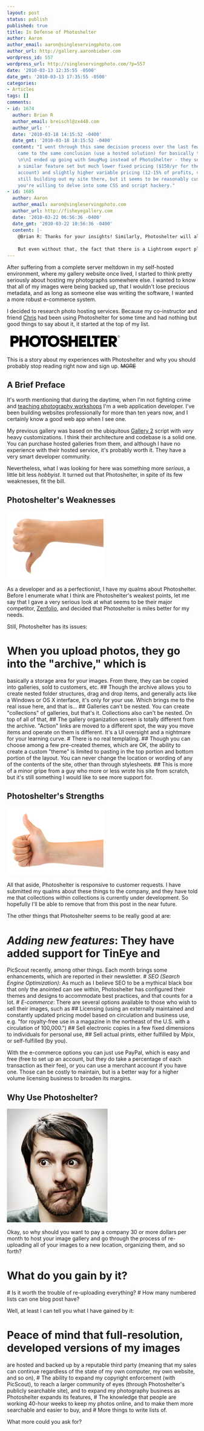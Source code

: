 ```yaml
---
layout: post
status: publish
published: true
title: In Defense of Photoshelter
author: Aaron
author_email: aaron@singleservingphoto.com
author_url: http://gallery.aaronbieber.com
wordpress_id: 557
wordpress_url: http://singleservingphoto.com/?p=557
date: '2010-03-13 12:35:55 -0500'
date_gmt: '2010-03-13 17:35:55 -0500'
categories:
- Articles
tags: []
comments:
- id: 1674
  author: Brian R
  author_email: breischl@zx440.com
  author_url: ''
  date: '2010-03-18 14:15:52 -0400'
  date_gmt: '2010-03-18 18:15:52 -0400'
  content: "I went through this same decision process over the last few weeks, and
    came to the same conclusion (use a hosted solution) for basically the same reasons.
    \n\nI ended up going with SmugMug instead of PhotoShelter - they seem to have
    a similar feature set but much lower fixed pricing ($150/yr for the Pro level
    account) and slightly higher variable pricing (12-15% of profits, vs 10%). \n\nI'm
    still building out my site there, but it seems to be reasonably customizable if
    you're willing to delve into some CSS and script hackery."
- id: 1685
  author: Aaron
  author_email: aaron@singleservingphoto.com
  author_url: http://fisheyegallery.com
  date: '2010-03-22 06:56:36 -0400'
  date_gmt: '2010-03-22 10:56:36 -0400'
  content: |-
    @Brian R: Thanks for your insights! Similarly, Photoshelter will allow you to insert completely custom CSS, so it's possible to override most of the styling of the dynamic page elements. What I wish it had, though, was something more like a templating system (like Smarty in PHP for example) where you could say "place the 'add to cart' link here," and "show image thumbnail here."

    But even without that, the fact that there is a Lightroom export plugin for the site and its e-commerce capabilities make it a worthwhile investment in my mind.
---
```

After suffering from a complete server meltdown in my self-hosted
environment, where my gallery website once lived, I started to think
pretty seriously about hosting my photographs somewhere else. I wanted
to know that all of my images were being backed up, that I wouldn't lose
precious metadata, and as long as someone else was writing the software,
I wanted a more robust e-commerce system.

I decided to research photo hosting services. Because my co-instructor
and friend [Chris](http://curiouslens.com) had been using Photoshelter
for some time and had nothing but good things to say about it, it
started at the top of my list.

![](/wp-content/uploads/2010/03/photoshelter.gif "Photoshelter")

This is a story about my experiences with Photoshelter and why you
should probably stop reading right now and sign up. ~~MORE~~

## A Brief Preface

It's worth mentioning that during the daytime, when I'm not fighting
crime and [teaching photography workshops](http://artphotoworkshops.com,)
I'm a web application developer. I've been building websites
professionally for more than ten years now, and I certainly know a good
web app when I see one.

My previous gallery was based on the ubiquitous [Gallery
2](http://gallery.menalto.com/) script with _very_ heavy
customizations. I think their architecture and codebase is a solid one.
You can purchase hosted galleries from them, and although I have no
experience with their hosted service, it's probably worth it. They have
a very smart developer community.

Nevertheless, what I was looking for here was something more
_serious_, a little bit less _hobbyist_. It turned out that
Photoshelter, in spite of its few weaknesses, fit the bill.

## Photoshelter's Weaknesses

![](/wp-content/uploads/2010/03/Thumbs-down.jpg "Thumbs down")

As a developer and as a perfectionist, I have my qualms about
Photoshelter. Before I enumerate what I think are Photoshelter's weakest
points, let me say that I gave a very serious look at what seems to be
their major competitor, [Zenfolio](http://zenfolio.com), and decided that
Photoshelter is miles better for my needs.

Still, Photoshelter has its issues:

# When you upload photos, they go into the "archive," which is
basically a storage area for your images. From there, they can be copied
into galleries, sold to customers, etc.
 \#\# Though the archive allows you to create nested folder structures,
drag and drop items, and generally acts like a Windows or OS X
interface, it's only for your use. Which brings me to the real issue
here, and that is...
 \#\# Galleries can't be nested. You can create "collections" of
galleries, but that's it. Collections also can't be nested. On top of
all of that,
 \#\# The gallery organization screen is totally different from the
archive. "Action" links are moved to a different spot, the way you move
items and operate on them is different. It's a UI oversight and a
nightmare for your learning curve.
 \# There is no real templating.
 \#\# Though you can choose among a few pre-created themes, which are
OK, the ability to create a custom "theme" is limited to pasting in the
top portion and bottom portion of the layout. You can never change the
location or wording of any of the contents of the site, other than
through stylesheets.
 \#\# This is more of a minor gripe from a guy who more or less wrote
his site from scratch, but it's still something I would like to see more
support for.

## Photoshelter's Strengths

![](/wp-content/uploads/2010/03/Thumbs-up.jpg "Thumbs up")

All that aside, Photoshelter is responsive to customer requests. I have
submitted my qualms about these things to the company, and they have
told me that collections within collections is currently under
development. So hopefully I'll be able to remove that from this post in
the near future.

The other things that Photoshelter seems to be really good at are:

# *Adding new features*: They have added support for TinEye and
PicScout recently, among other things. Each month brings some
enhancements, which are reported in their newsletter.
 \# *SEO (Search Engine Optimization)*: As much as I believe SEO to be
a mythical black box that only the anointed can see within, Photoshelter
has configured their themes and designs to accommodate best practices,
and that counts for a lot.
 \# *E-commerce*: There are several options available to those who
wish to sell their images, such as
 \#\# Licensing (using an externally maintained and constantly updated
pricing model based on circulation and business use, e.g. "for
royalty-free use in a magazine in the northeast of the U.S. with a
circulation of 100,000.")
 \#\# Sell electronic copies in a few fixed dimensions to individuals
for personal use,
 \#\# Sell actual prints, either fulfilled by Mpix, or self-fulfilled
(by you).

With the e-commerce options you can just use PayPal, which is easy and
free (free to set up an account, but they do take a percentage of each
transaction as their fee), or you can use a merchant account if you have
one. Those can be costly to maintain, but is a better way for a higher
volume licensing business to broaden its margins.

## Why Use Photoshelter?

![](/wp-content/uploads/2010/03/Confused-face-e1268404997164-266x300.jpg "Confused face")

Okay, so why should you want to pay a company 30 or more dollars per
month to host your image gallery and go through the process of
re-uploading all of your images to a new location, organizing them, and
so forth?

# What do you gain by it?
 \# Is it worth the trouble of re-uploading everything?
 \# How many numbered lists can one blog post have?

Well, at least I can tell you what I have gained by it:

# Peace of mind that full-resolution, developed versions of my images
are hosted and backed up by a reputable third party (meaning that my
sales can continue regardless of the state of my own computer, my own
website, and so on),
 \# The ability to expand my copyright enforcement (with PicScout), to
reach a larger community of eyes (through Photoshelter's publicly
searchable site), and to expand my photography business as Photoshelter
expands its features,
 \# The knowledge that people are working 40-hour weeks to keep my
photos online, and to make them more searchable and easier to buy, and
 \# More things to write lists of.

What more could you ask for?
